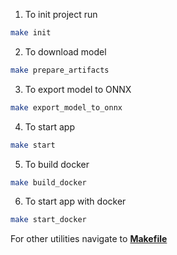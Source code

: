 1. To init project run 
```bash
make init
```

2. To download model
```bash
make prepare_artifacts
```

3. To export model to ONNX 
```bash
make export_model_to_onnx
```

4. To start app
```bash
make start
```

5. To build docker
```bash
make build_docker
```

6. To start app with docker
```bash
make start_docker
```

For other utilities navigate to [**Makefile**](Makefile)
